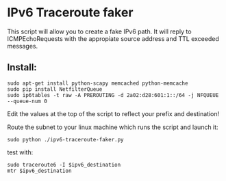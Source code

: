 IPv6 Traceroute faker
=====================

This script will allow you to create a fake IPv6 path. It will reply to
ICMPEchoRequests with the appropiate source address and TTL exceeded messages.

Install:
--------

    sudo apt-get install python-scapy memcached python-memcache
    sudo pip install NetfilterQueue
    sudo ip6tables -t raw -A PREROUTING -d 2a02:d28:601:1::/64 -j NFQUEUE --queue-num 0

Edit the values at the top of the script to reflect your prefix and destination!

Route the subnet to your linux machine which runs the script and launch it:

    sudo python ./ipv6-traceroute-faker.py

test with:

    sudo traceroute6 -I $ipv6_destination
    mtr $ipv6_destination

